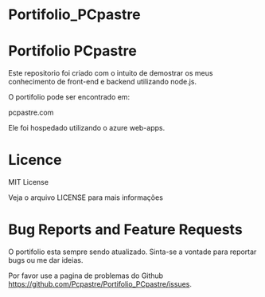 # Portifolio_PCpastre

Portifolio PCpastre
============================

Este repositorio foi criado com o intuito de demostrar os meus conhecimento de front-end e backend utilizando node.js.

O portifolio pode ser encontrado em:

pcpastre.com

Ele foi hospedado utilizando o azure web-apps.

Licence
=======

MIT License

Veja o arquivo LICENSE para mais informações


Bug Reports and Feature Requests
================================

O portifolio esta sempre sendo atualizado. Sinta-se a vontade para reportar bugs ou me dar ideias.

Por favor use a pagina de problemas do Github https://github.com/Pcpastre/Portifolio_PCpastre/issues.
